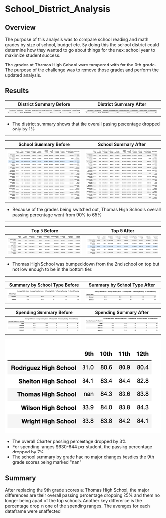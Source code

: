 # School_District_Analysis

## Overview
The purpose of this analysis was to compare school reading and math grades by size of school, budget etc. By doing this the school district could determine how they wanted to go about things for the next school year to maximize student success.

The grades at Thomas High School were tampered with for the 9th grade. The purpose of the challenge was to remove those grades and perform the updated analysis.

## Results

District Summary Before  | District Summary After
:-------------------------:|:-------------------------:
![](Resources/districtBefore.png)| ![](Resources/districtAfter.png)

- The district summary shows that the overall pasing percentage dropped only by 1% 
---
School Summary Before | School Summary After
:-------------------------:|:-------------------------:
![](Resources/schoolBefore.png)| ![](Resources/schoolAfter.png)

- Because of the grades being switched out, Thomas High Schools overall passing percentage went from 90% to 65%
---
Top 5 Before | Top 5 After
:-------------------------:|:-------------------------:
![](Resources/topBefore.png)| ![](Resources/topAfter.png)

- Thomas High School was bumped down from the 2nd school on top but not low enough to be in the bottom tier.
---
Summary by School Type Before | Summary by School Type After
:-------------------------:|:-------------------------:
![](Resources/typeBefore.png)| ![](Resources/typeAfter.png)

Spending Summary Before | Spending Summary After
:-------------------------:|:-------------------------:
![](Resources/spendingBefore.png)| ![](Resources/spendingAfter.png)

![](Resources/nan.png)

- The overall Charter passing percentage dropped by 3%
- For spending ranges $630-644 per student, the passing percentage dropped by 7%
- The school summary by grade had no major changes besdies the 9th grade scores being marked "nan"

## Summary
After replacing the 9th grade scores at Thomas High School, the major differences are their overall passing percentage dropping 25% and them no longer being apart of the top schools. Another key difference is the percentage drop in one of the spending ranges. The averages for each dataframe were unaffected
